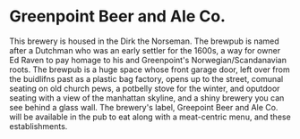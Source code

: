 # Greenpoint Beer and Ale Co.

This brewery is housed in the Dirk the Norseman. The brewpub is named after a Dutchman who was an early settler  for the 1600s, a way for owner Ed Raven to pay homage to his and Greenpoint's Norwegian/Scandanavian roots. The brewpub is a huge space whose front garage door, left over from the buidlifns past as a plastic bag factory, opens up to the street, comunal seating on old church pews, a potbelly stove for the winter, and oputdoor seating with a view of the manhattan skyline, and a shiny brewery you can see behind a glass wall. The brewery's label, Greepoint Beer and Ale Co. will be available in the pub to eat along with a meat-centric menu, and these establishments.